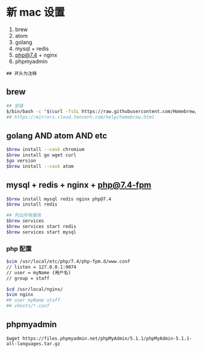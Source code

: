 # 新 mac 设置

1. brew
1. atom
1. golang
1. mysql + redis
1. php@7.4 + nginx
1. phpmyadmin

`## 开头为注释`

## brew

```bash
## 安装
$/bin/bash -c "$(curl -fsSL https://raw.githubusercontent.com/Homebrew/install/HEAD/install.sh)"
## https://mirrors.cloud.tencent.com/help/homebrew.html

```



## golang AND atom AND etc


```bash
$brew install --cask chromium
$brew install go wget curl
$go version
$brew install --cask atom
```

## mysql + redis + nginx + php@7.4-fpm

```bash
$brew install mysql redis nginx php@7.4
$brew install redis

## 列出所有服务
$brew services
$brew services start redis
$brew services start mysql

```

### php 配置

```bash
$vim /usr/local/etc/php/7.4/php-fpm.d/www.conf
// listen = 127.0.0.1:9074
// user = myName (用户名)
// group = staff
```

```bash
$cd /usr/local/nginx/
$vim nginx
## user myName staff
## vhosts/*.conf

```



###

## phpmyadmin

```
$wget https://files.phpmyadmin.net/phpMyAdmin/5.1.1/phpMyAdmin-5.1.1-all-languages.tar.gz

```
